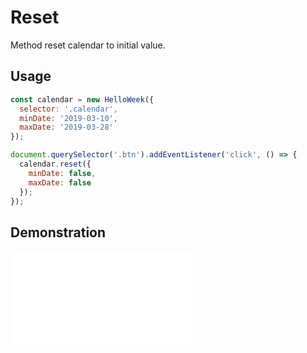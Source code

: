 # Reset

Method reset calendar to initial value.

## Usage

```js
const calendar = new HelloWeek({
  selector: '.calendar',
  minDate: '2019-03-10',
  maxDate: '2019-03-28'
});

document.querySelector('.btn').addEventListener('click', () => {
  calendar.reset({
    minDate: false,
    maxDate: false
  });
});
```

## Demonstration

<iframe
    src="docs/v3/demos/reset.html"
    frameborder="no"
    allowfullscreen="allowfullscreen">
</iframe>
